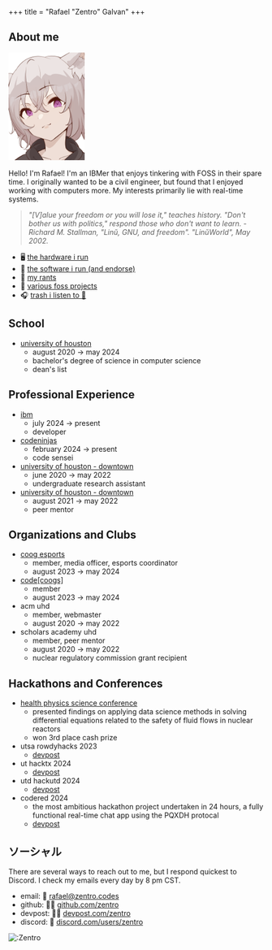 +++
title = "Rafael \"Zentro\" Galvan"
+++

## About me

<img src="sayouri_kimchizu.png" alt="Sayouri drawn by KimChizu" width="150">

Hello! I'm Rafael! I'm an IBMer that enjoys tinkering with FOSS in their spare time. I originally wanted to be a civil engineer, but found that I enjoyed working with computers more. My interests primarily lie with real-time systems. 

> *"[V]alue your freedom or you will lose it," teaches history. "Don't bother us with politics," respond those who don't want to learn. - Richard M. Stallman, "Linŭ, GNU, and freedom". "LinŭWorld", May 2002.*

- 🖥️ [the hardware i run](/hardware)
- 📐 [the software i run (and endorse)](/software)
- 📰 [my rants](/blog)
- 📃 [various foss projects](/projects)
- 🎧 [trash i listen to 🔗](https://www.last.fm/user/ren4k3)

## School

- [university of houston](https://uh.edu/nsm/computer-science/)
    - august 2020 → may 2024
    - bachelor's degree of science in computer science
    - dean's list

## Professional Experience
- [ibm](https://www.ibm.com/)
    - july 2024 → present
    - developer
- [codeninjas](https://www.codeninjas.com/tx-tanglewood)
    - february 2024 → present
    - code sensei
- [university of houston - downtown](https://www.uhd.edu/)
    - june 2020 → may 2022
    - undergraduate research assistant
- [university of houston - downtown](https://www.uhd.edu/)
    - august 2021 → may 2022
    - peer mentor

## Organizations and Clubs

- [coog esports](https://cooggaming.com/)
    - member, media officer, esports coordinator
    - august 2023 → may 2024
- [code[coogs]](https://www.codecoogs.com/)
    - member
    - august 2023 → may 2024
- acm uhd 
    - member, webmaster
    - august 2020 → may 2022
- scholars academy uhd
    - member, peer mentor
    - august 2020 → may 2022
    - nuclear regulatory commission grant recipient

## Hackathons and Conferences

- [health physics science conference](https://hps.org/meetings/)
    - presented findings on applying data science methods in solving differential equations related to the safety of fluid flows in nuclear reactors
    - won 3rd place cash prize
- utsa rowdyhacks 2023
    - [devpost](https://devpost.com/software/spacejam-3d)
- ut hacktx 2024
    - [devpost](https://devpost.com/software/l-a-m-s)
- utd hackutd 2024
    - [devpost](https://devpost.com/software/latifa)
- codered 2024
    - the most ambitious hackathon project undertaken in 24 hours, a fully functional real-time chat app using the PQXDH protocal
    - [devpost](https://devpost.com/software/slimx)

## ソーシャル

There are several ways to reach out to me, but I respond quickest to Discord. I check my emails every day by 8 pm CST.

- email: 📨 [rafael@zentro.codes](mailto:rafael@zentro.codes)
- github: 🧑‍💻 [github.com/zentro](https://github.com/Zentro)
- devpost: 🧑‍💻 [devpost.com/zentro](https://devpost.com/Zentro)
- discord: 💬 [discord.com/users/zentro](https://discord.com/users/zentro)

<a href="https://www.youtube.com/watch?v=9kQ2GtvDV3s"><img align="left" width="250" src="https://count.chiya.dev/get/@:Zentro" alt=":Zentro" style="border:0" /></a>
